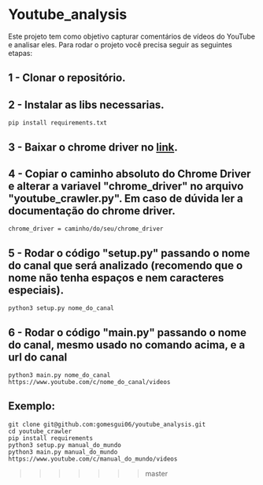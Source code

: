 # Youtube_analysis

Este projeto tem como objetivo capturar comentários de vídeos do YouTube e analisar eles. Para rodar o projeto você precisa seguir as seguintes etapas:

## 1 - Clonar o repositório.

## 2 - Instalar as libs necessarias.
    pip install requirements.txt

## 3 - Baixar o chrome driver no [link](https://chromedriver.chromium.org/downloads).

## 4 - Copiar o caminho absoluto do Chrome Driver e alterar a variavel "chrome_driver" no arquivo "youtube_crawler.py". Em caso de dúvida ler a documentação do chrome driver.
    chrome_driver = caminho/do/seu/chrome_driver

## 5 - Rodar o código "setup.py" passando o nome do canal que será analizado (recomendo que o nome não tenha espaços e nem caracteres especiais).
    python3 setup.py nome_do_canal

## 6 - Rodar o código "main.py" passando o nome do canal, mesmo usado no comando acima, e a url do canal
    python3 main.py nome_do_canal https://www.youtube.com/c/nome_do_canal/videos

## Exemplo:
    git clone git@github.com:gomesgui06/youtube_analysis.git
    cd youtube_crawler
    pip install requirements
    python3 setup.py manual_do_mundo
    python3 main.py manual_do_mundo https://www.youtube.com/c/manual_do_mundo/videos

>>>>>>> master
